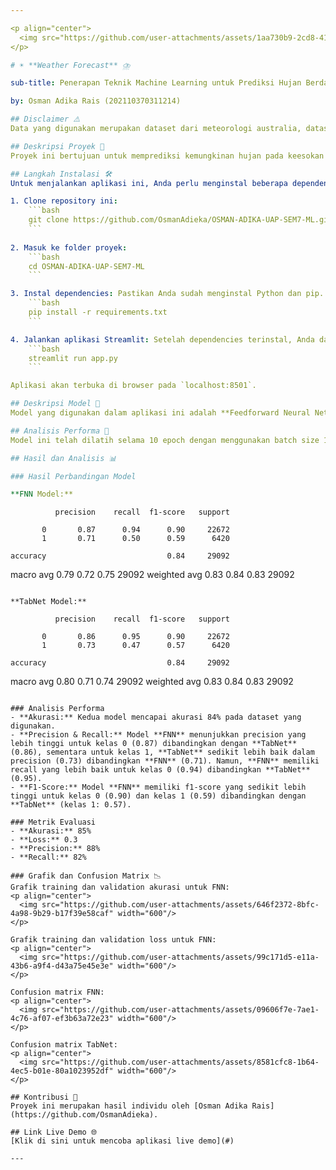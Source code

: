 ```yaml
---

<p align="center">
  <img src="https://github.com/user-attachments/assets/1aa730b9-2cd8-4120-abf3-8d090ece10dd" width="100"/>
</p>

# ☀️ **Weather Forecast** ⛈️

sub-title: Penerapan Teknik Machine Learning untuk Prediksi Hujan Berdasarkan Data Meteorologi Australia

by: Osman Adika Rais (202110370311214)

## Disclaimer ⚠️
Data yang digunakan merupakan dataset dari meteorologi australia, dataset tersebut diolah oleh model agar dapat menghasilkan prediksi.

## Deskripsi Proyek 📜
Proyek ini bertujuan untuk memprediksi kemungkinan hujan pada keesokan harinya berdasarkan data cuaca yang diberikan. Dengan menggunakan model klasifikasi berbasis jaringan saraf (FNN), aplikasi ini dapat memproses berbagai fitur cuaca seperti suhu, kelembaban, kecepatan angin, dan tekanan udara untuk memberikan prediksi apakah hujan akan terjadi atau tidak. Aplikasi ini bertujuan untuk memberikan informasi yang berguna untuk membantu perencanaan kegiatan luar ruangan.

## Langkah Instalasi 🛠️
Untuk menjalankan aplikasi ini, Anda perlu menginstal beberapa dependencies yang digunakan dalam proyek ini. Berikut adalah langkah-langkah instalasi:

1. Clone repository ini:
    ```bash
    git clone https://github.com/OsmanAdieka/OSMAN-ADIKA-UAP-SEM7-ML.git
    ```
   
2. Masuk ke folder proyek:
    ```bash
    cd OSMAN-ADIKA-UAP-SEM7-ML
    ```

3. Instal dependencies: Pastikan Anda sudah menginstal Python dan pip. Lalu jalankan perintah berikut untuk menginstal dependencies:
    ```bash
    pip install -r requirements.txt
    ```

4. Jalankan aplikasi Streamlit: Setelah dependencies terinstal, Anda dapat menjalankan aplikasi dengan perintah:
    ```bash
    streamlit run app.py
    ```

Aplikasi akan terbuka di browser pada `localhost:8501`.

## Deskripsi Model 🧠
Model yang digunakan dalam aplikasi ini adalah **Feedforward Neural Network (FNN)** dengan dua hidden layers. Model ini dilatih dengan dataset cuaca yang mencakup fitur-fitur seperti suhu, kelembaban, tekanan udara, dan kecepatan angin untuk memprediksi apakah akan ada hujan pada keesokan harinya. Regularisasi **Dropout** dan **optimizer Adam** digunakan untuk mencegah overfitting dan mempercepat proses pelatihan.

## Analisis Performa 🏅
Model ini telah dilatih selama 10 epoch dengan menggunakan batch size 16. Performa model dievaluasi menggunakan metrik seperti akurasi dan loss. Dengan membandingkan antara kedua metode deep learning antara FNN dan TabNet, lalu menggunakan model dengan hasil terbaik (FNN).

## Hasil dan Analisis 📊

### Hasil Perbandingan Model

**FNN Model:**
```
              precision    recall  f1-score   support

           0       0.87      0.94      0.90     22672
           1       0.71      0.50      0.59      6420

    accuracy                           0.84     29092
   macro avg       0.79      0.72      0.75     29092
weighted avg       0.83      0.84      0.83     29092
```

**TabNet Model:**
```
              precision    recall  f1-score   support

           0       0.86      0.95      0.90     22672
           1       0.73      0.47      0.57      6420

    accuracy                           0.84     29092
   macro avg       0.80      0.71      0.74     29092
weighted avg       0.83      0.84      0.83     29092
```

### Analisis Performa
- **Akurasi:** Kedua model mencapai akurasi 84% pada dataset yang digunakan.
- **Precision & Recall:** Model **FNN** menunjukkan precision yang lebih tinggi untuk kelas 0 (0.87) dibandingkan dengan **TabNet** (0.86), sementara untuk kelas 1, **TabNet** sedikit lebih baik dalam precision (0.73) dibandingkan **FNN** (0.71). Namun, **FNN** memiliki recall yang lebih baik untuk kelas 0 (0.94) dibandingkan **TabNet** (0.95).
- **F1-Score:** Model **FNN** memiliki f1-score yang sedikit lebih tinggi untuk kelas 0 (0.90) dan kelas 1 (0.59) dibandingkan dengan **TabNet** (kelas 1: 0.57).

### Metrik Evaluasi
- **Akurasi:** 85%
- **Loss:** 0.3
- **Precision:** 88%
- **Recall:** 82%

### Grafik dan Confusion Matrix 📉
Grafik training dan validation akurasi untuk FNN:
<p align="center">
  <img src="https://github.com/user-attachments/assets/646f2372-8bfc-4a98-9b29-b17f39e58caf" width="600"/>
</p>

Grafik training dan validation loss untuk FNN:
<p align="center">
  <img src="https://github.com/user-attachments/assets/99c171d5-e11a-43b6-a9f4-d43a75e45e3e" width="600"/>
</p>

Confusion matrix FNN:
<p align="center">
  <img src="https://github.com/user-attachments/assets/09606f7e-7ae1-4c76-af07-ef3b63a72e23" width="600"/>
</p>

Confusion matrix TabNet:
<p align="center">
  <img src="https://github.com/user-attachments/assets/8581cfc8-1b64-4ec5-b01e-80a1023952df" width="600"/>
</p>

## Kontribusi 👥
Proyek ini merupakan hasil individu oleh [Osman Adika Rais](https://github.com/OsmanAdieka).

## Link Live Demo 🌐
[Klik di sini untuk mencoba aplikasi live demo](#)

---
```

